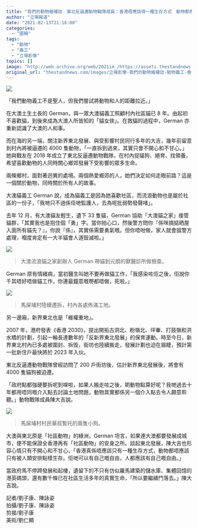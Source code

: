 ```yaml
---
title: "我們的動物維權誌　東北反逼遷動物戰隊成員：香港唔應該得一種生存方式　動物都應該有自由"
author: "立場報道"
date: "2021-02-13T21:18:00"
categories:
  - "圖輯"
tags:
  - "動物"
  - "義工"
  - "立場影像"
topics: []
image: "http://web.archive.org/web/2021im_/https://assets.thestandnews.com/media/photos/149395405_10158670014046519_9044683129412642314_o_KB97R_LHa5jx0.jpg"
original_url: "thestandnews.com/images/立場影像-我們的動物維權誌-動物義工-香港唔應該得一種生存方式-動物都應該有自由"
---
```

![](http://web.archive.org/web/2021im_/https://assets.thestandnews.com/media/photos/149395405_10158670014046519_9044683129412642314_o_KB97R_LHa5jx0.jpg)

「我們動物義工不是聖人，但我們嘗試將動物和人的距離拉近。」

在大澳土生土長的 German，與一眾大澳貓義工照顧村內社區貓已 8 年。由起初不喜歡貓，到後來成為大澳人所皆知的「貓女俠」。在救貓的過程中，German 亦重新認識了大澳的人和事。

而在海的另一端，關注新界東北發展、與受影響村民同行多年的大吉，幾年前留意到村內將被逼遷的 4000 隻動物，「一直拆到過來，其實只會不開心和不甘心。」她與戰友在 2018 年成立了東北反逼遷動物戰隊，在村內捉貓狗、絕育、找領養，希望喜歡動物的人同時關心鄉郊發展下受影響的眾多生命。

兩條鄉村，面對著迥異的處境。兩個熱愛鄉郊的人，她們決定如何走眼前路？這是一個關於動物，同時關於所有人的故事。

大澳貓義工 German 說，成為貓義工是因為她喜歡社區，而流浪動物也是屬於社區的一份子，「我哋只不過係佢哋監護人，去為呢批弱勢發聲啫」。

去年 12 月，有大澳貓友輕生，遺下 33 隻貓，German 協助「大澳貓之家」接管貓群，「其實我也是抱住個「勇」字。當你拍心口，然後警方問你『係咪搞掂晒屋入面所有貓先？』，你說『係』，其實係需要勇氣嘅。但你唔咁做，家人就會搵警方處理，嗰度肯定有一大半貓會人道毁滅啦。」

![](http://web.archive.org/web/2021im_/https://assets.thestandnews.com/media/photos/149052507_10158670014391519_3721468203864424574_o_oK4sL_XtEfIhJ.jpg)
> 大澳流浪貓之家創辦人 German 帶貓到元朗的獸醫診所做檢查。

German 原有情緒病，當初醫生叫她不要再做貓工作，「我感染咗佢之後，佢說你千其唔好唔做貓工作，你連最鐘意嘅嘢都唔做，死啦。」

![](http://web.archive.org/web/2021im_/https://assets.thestandnews.com/media/photos/148008070_10158670020391519_3200579002495479826_o_57DfY_5Ec927D.jpg)
> 馬屎埔村陸續遷拆，村內各處佈滿工地。

另一邊廂，新界東北也是「維權重地」。

2007 年，港府發表《香港 2030》，提出開拓古洞北、粉嶺北、坪輋、打鼓嶺和洪水橋的計劃，引起一輪長達數年的「反新界東北發展」的保育運動。時至今日，新界東北村內已多處被圍封、拆毁，街坊也陸續搬走，發展計劃也迫在眉睫，預計第一批新住戶最快將於 2023 年入伙。

東北反逼遷動物戰隊曾經訪問了 200 戶街坊後，估計新界東北發展後，將會有 4000 隻貓狗被迫遷。

「政府點都強硬要拆呢到㗎啦，如果人搬走咗之後，啲動物點算好呢？我哋過去十年都用唔同嘅介入點去討論土地問題，動物其實都係另一個介入點去令人願意聆聽。」動物戰隊成員陳大吉說。

![](http://web.archive.org/web/2021im_/https://assets.thestandnews.com/media/photos/148654089_10158670020426519_6385538471406061901_o_oFtHA_p0nYAoE.jpg)
> 馬屎埔村村民華叔暫托的兩隻小狗。

大澳與東北原是「社區動物」的綠洲，German 坦言，如果連大澳都要發展成城市，便不能保證全香港再有「社區動物」的安身之所。談起東北發展，陳大吉也形容心情只有不開心和不甘心，「香港真係唔應該只有一種生存方式，動物都唔應該只有被人類安排點樣生存。佢哋可以有自己嘅自由，人都應該有自己嘅自由。」

當政府馬不停蹄發展和起樓，遺留下的不只有仿似羅馬建築的儲水庫、集體回憶的港英碼頭，還有數千條已在社區生活多年的真實生命，「所以要繼續鬥落去。」陳大吉說。

記者/劉子康、陳詠姿  
拍攝/劉子康、陳詠姿  
剪接/劉子康  
美術/劉仁顯